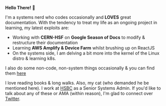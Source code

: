 **Hello There!** :wave:

I'm a systems nerd who codes occasionally and **LOVES** great documentation. With the tendency to treat my life as an ongoing project in learning, my latest exploits are:

- Working with **CERN-HSF** on **Google Season of Docs** to modify & restructure their documentation
- Learning **AWS Amplify & Device Farm** whilst brushing up on ReactJS 
- On the systems side, I am delving a bit more into the kernel of the Linux distro & learning k8s. 

I also do some non-code, non-system things occasionally & you can find them [here](https://github.com/divya-mohan0209/talks)

I love reading books & long walks. Also, my cat (who demanded he be mentioned here). I work at [HSBC](https://www.hsbc.co.in/) as a Senior Systems Admin. If you'd like to talk about any of these or AMA (within reason), I'm glad to connect over [Twitter](https://twitter.com/Divya_Mohan02).
